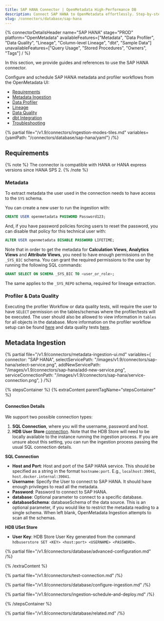 ```yaml
---
title: SAP HANA Connector | OpenMetadata High-Performance DB
description: Connect SAP HANA to OpenMetadata effortlessly. Step-by-step setup guide, configuration examples, and troubleshooting tips for seamless database integration.
slug: /connectors/database/sap-hana
---
```


{% connectorDetailsHeader
name="SAP HANA"
stage="PROD"
platform="OpenMetadata"
availableFeatures=["Metadata", "Data Profiler", "Data Quality", "Lineage", "Column-level Lineage", "dbt", "Sample Data"]
unavailableFeatures=["Query Usage", "Stored Procedures", "Owners", "Tags"]
/ %}


In this section, we provide guides and references to use the SAP HANA connector.

Configure and schedule SAP HANA metadata and profiler workflows from the OpenMetadata UI:

- [Requirements](#requirements)
- [Metadata Ingestion](#metadata-ingestion)
- [Data Profiler](/how-to-guides/data-quality-observability/profiler/workflow)
- [Lineage](/how-to-guides/data-lineage/workflow)
- [Data Quality](/how-to-guides/data-quality-observability/quality)
- [dbt Integration](/connectors/ingestion/workflows/dbt)
- [Troubleshooting](/connectors/database/sap-hana/troubleshooting)

{% partial file="/v1.9/connectors/ingestion-modes-tiles.md" variables={yamlPath: "/connectors/database/sap-hana/yaml"} /%}

## Requirements

{% note %}
The connector is compatible with HANA or HANA express versions since HANA SPS 2.
{% /note %}

### Metadata

To extract metadata the user used in the connection needs to have access to the `SYS` schema.

You can create a new user to run the ingestion with:

```SQL
CREATE USER openmetadata PASSWORD Password123;
```

And, if you have password policies forcing users to reset the password, you can disable that policy for this technical user with:

```SQL
ALTER USER openmetadata DISABLE PASSWORD LIFETIME;
```

Note that in order to get the metadata for **Calculation Views**, **Analytics Views** and **Attribute Views**, you need to have enough
permissions on the `_SYS_BIC` schema. You can grant the required permissions to the user by running the following SQL commands:

```SQL
GRANT SELECT ON SCHEMA _SYS_BIC TO <user_or_role>;
```

The same applies to the `_SYS_REPO` schema, required for lineage extraction.

### Profiler & Data Quality

Executing the profiler Workflow or data quality tests, will require the user to have `SELECT` permission on the tables/schemas where the profiler/tests will be executed. The user should also be allowed to view information in `tables` for all objects in the database. More information on the profiler workflow setup can be found [here](/how-to-guides/data-quality-observability/profiler/workflow) and data quality tests [here](/how-to-guides/data-quality-observability/quality).

## Metadata Ingestion

{% partial 
  file="/v1.9/connectors/metadata-ingestion-ui.md" 
  variables={
    connector: "SAP HANA", 
    selectServicePath: "/images/v1.9/connectors/sap-hana/select-service.png",
    addNewServicePath: "/images/v1.9/connectors/sap-hana/add-new-service.png",
    serviceConnectionPath: "/images/v1.9/connectors/sap-hana/service-connection.png",
} 
/%}

{% stepsContainer %}
{% extraContent parentTagName="stepsContainer" %}

#### Connection Details

We support two possible connection types:
1. **SQL Connection**, where you will the username, password and host.
2. **HDB User Store** [connection](https://help.sap.com/docs/SAP_HANA_PLATFORM/b3ee5778bc2e4a089d3299b82ec762a7/dd95ac9dbb571014a7d7f0234d762fdb.html?version=2.0.05&locale=en-US). 
  Note that the HDB Store will need to be locally available to the instance running the ingestion process. 
  If you are unsure about this setting, you can run the ingestion process passing the usual SQL connection details.

**SQL Connection**

- **Host and Port**: Host and port of the SAP HANA service. This should be specified as a string in the format `hostname:port`. E.g., `localhost:39041`, `host.docker.internal:39041`.
- **Username**: Specify the User to connect to SAP HANA. It should have enough privileges to read all the metadata.
- **Password**: Password to connect to SAP HANA.
- **database**: Optional parameter to connect to a specific database.
- **databaseSchema**: databaseSchema of the data source. This is an optional parameter, if you would like to restrict the metadata reading to a single schema. When left blank, OpenMetadata Ingestion attempts to scan all the schemas.

**HDB USet Store**

- **User Key**: HDB Store User Key generated from the command `hdbuserstore SET <KEY> <host:port> <USERNAME> <PASSWORD>`.

{% partial file="/v1.9/connectors/database/advanced-configuration.md" /%}

{% /extraContent %}

{% partial file="/v1.9/connectors/test-connection.md" /%}

{% partial file="/v1.9/connectors/database/configure-ingestion.md" /%}

{% partial file="/v1.9/connectors/ingestion-schedule-and-deploy.md" /%}

{% /stepsContainer %}

{% partial file="/v1.9/connectors/database/related.md" /%}
